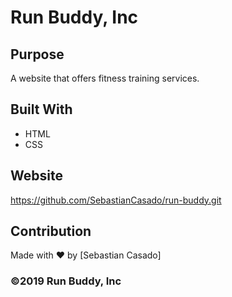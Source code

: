 # Run Buddy, Inc

## Purpose
A website that offers fitness training services. 

## Built With
* HTML
* CSS

## Website
https://github.com/SebastianCasado/run-buddy.git

## Contribution
Made with ❤️ by [Sebastian Casado]

### ©️2019 Run Buddy, Inc